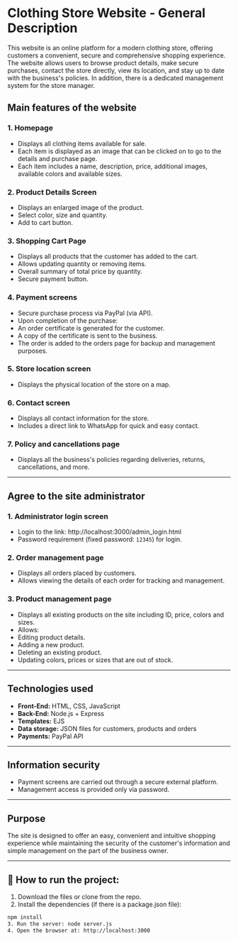 # Clothing Store Website - General Description

This website is an online platform for a modern clothing store, offering customers a convenient, secure and comprehensive shopping experience. The website allows users to browse product details, make secure purchases, contact the store directly, view its location, and stay up to date with the business's policies. In addition, there is a dedicated management system for the store manager.

## Main features of the website

### 1. **Homepage**
- Displays all clothing items available for sale.
- Each item is displayed as an image that can be clicked on to go to the details and purchase page.
- Each item includes a name, description, price, additional images, available colors and available sizes.

### 2. **Product Details Screen**
- Displays an enlarged image of the product.
- Select color, size and quantity.
- Add to cart button.

### 3. **Shopping Cart Page**
- Displays all products that the customer has added to the cart.
- Allows updating quantity or removing items.
- Overall summary of total price by quantity.
- Secure payment button.

### 4. **Payment screens**
- Secure purchase process via PayPal (via API).
- Upon completion of the purchase:
- An order certificate is generated for the customer.
- A copy of the certificate is sent to the business.
- The order is added to the orders page for backup and management purposes.

### 5. **Store location screen**
- Displays the physical location of the store on a map.

### 6. **Contact screen**
- Displays all contact information for the store.
- Includes a direct link to WhatsApp for quick and easy contact.

### 7. **Policy and cancellations page**
- Displays all the business's policies regarding deliveries, returns, cancellations, and more.

---

## Agree to the site administrator

### 1. **Administrator login screen**
- Login to the link: http://localhost:3000/admin_login.html
- Password requirement (fixed password: `12345`) for login.

### 2. **Order management page**
- Displays all orders placed by customers.
- Allows viewing the details of each order for tracking and management.

### 3. **Product management page**
- Displays all existing products on the site including ID, price, colors and sizes.
- Allows:
- Editing product details.
- Adding a new product.
- Deleting an existing product.
- Updating colors, prices or sizes that are out of stock.

---

## Technologies used
- **Front-End:** HTML, CSS, JavaScript
- **Back-End:** Node.js + Express
- **Templates:** EJS
- **Data storage:** JSON files for customers, products and orders
- **Payments:** PayPal API

---

## Information security
- Payment screens are carried out through a secure external platform.
- Management access is provided only via password.

---

## Purpose
The site is designed to offer an easy, convenient and intuitive shopping experience while maintaining the security of the customer's information and simple management on the part of the business owner.

------------------------------------------------------------------------------------------------------------

## 🚀 How to run the project:
1. Download the files or clone from the repo.
2. Install the dependencies (if there is a package.json file):
```bash
npm install
3. Run the server: node server.js
4. Open the browser at: http://localhost:3000
